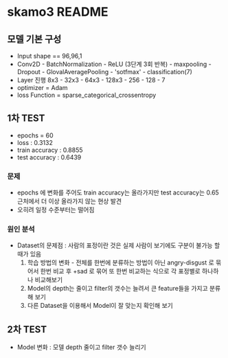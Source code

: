 # skamo3 README

## 모델 기본 구성
 - Input shape == 96,96,1
 - Conv2D - BatchNormalization - ReLU (3단계 3회 반복) - maxpooling - Dropout - GlovalAveragePooling - 'sotfmax' - classification(7)
 - Layer 진행 8x3 - 32x3 - 64x3 - 128x3 - 256 - 128 - 7
 - optimizer = Adam
 - loss Function = sparse_categorical_crossentropy
 
 
## 1차 TEST
 - epochs = 60
 - loss : 0.3132
 - train accuracy : 0.8855
 - test accuracy : 0.6439  
 

 ### 문제
 - epochs 에 변화를 주어도 train accuracy는 올라가지만 test accuracy는 0.65 근처에서 더 이상 올라가지 않는 현상 발견
 - 오히려 일정 수준부터는 떨어짐
 ### 원인 분석  
 - Dataset의 문제점 : 사람의 표정이란 것은 실제 사람이 보기에도 구분이 불가능 할 때가 있음   
    1. 학습 방법의 변화 - 전체를 한번에 분류하는 방법이 아닌 angry-disgust 로 묶어서 한번 비교 후 +sad 로 묶어 또 한번 비교하는 식으로 각 표정별로 하나하나 비교해보기
    2. Model의 depth는 줄이고 filter의 갯수는 늘려서 큰 feature들을 가지고 분류해 보기
    3. 다른 Dataset을 이용해서 Model이 잘 맞는지 확인해 보기

## 2차 TEST
 - Model 변화 : 모델 depth 줄이고 filter 갯수 늘리기  